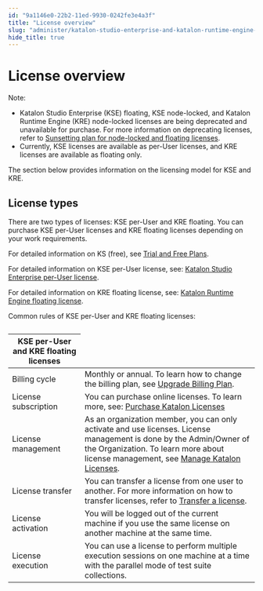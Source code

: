 ```yaml
---
id: "9a1146e0-22b2-11ed-9930-0242fe3e4a3f"
title: "License overview"
slug: "administer/katalon-studio-enterprise-and-katalon-runtime-engine-license/license-overview"
hide_title: true
---
```


# <a id="id" class="anchor_top_offset"/><a id="ariaid-title1" class="anchor_top_offset"/>License overview

<div xmlns="http://www.w3.org/1999/xhtml" className="note note note_note"><span className="note__title">Note:</span> 
  <ul className="ul"><li className="li">Katalon Studio Enterprise (KSE) floating, KSE node-locked, and
      Katalon Runtime Engine (KRE) node-locked licenses are being
      deprecated and unavailable for purchase. For more information on
      deprecating licenses, refer to <a className="xref" href="/administer/katalon-studio-enterprise-and-katalon-runtime-engine-license/sunsetting-plan-for-node-locked-and-floating-licenses">Sunsetting
        plan for node-locked and floating licenses</a>.</li><li className="li">Currently, KSE licenses are available as per-User licenses, and
      KRE licenses are available as floating only.</li></ul>
</div>
<p xmlns="http://www.w3.org/1999/xhtml" className="p">The section below provides information on the licensing model   for KSE and KRE.</p> 

## <a id="id_1" class="anchor_top_offset"/>License types

<p xmlns="http://www.w3.org/1999/xhtml" className="p">There are two types of licenses: KSE per-User and KRE floating.   You can purchase KSE per-User licenses and KRE floating licenses   depending on your work requirements.</p> 
<p xmlns="http://www.w3.org/1999/xhtml" className="p">For detailed information on KS (free), see <a className="xref" href="/administer/katalon-studio-enterprise-and-katalon-runtime-engine-license/trial-and-free-plans">Trial     and Free Plans</a>.</p> 
<p xmlns="http://www.w3.org/1999/xhtml" className="p">For detailed information on KSE per-User license, see: <a className="xref" href="/administer/katalon-studio-enterprise-and-katalon-runtime-engine-license/katalon-studio-enterprise-per-user-license">Katalon     Studio Enterprise per-User license</a>.</p> 
<p xmlns="http://www.w3.org/1999/xhtml" className="p">For detailed information on KRE floating license, see: <a className="xref" href="/administer/katalon-studio-enterprise-and-katalon-runtime-engine-license/katalon-runtime-engine-floating-license">Katalon     Runtime Engine floating license</a>.</p> 
<p xmlns="http://www.w3.org/1999/xhtml" className="p">Common rules of KSE per-User and KRE floating licenses:</p> 
<table xmlns="http://www.w3.org/1999/xhtml" className="table"><caption /><colgroup><col /><col /></colgroup><thead className="thead"><tr className><th className="entry anchor_top_offset" id="id_1__entry__1" colSpan={2}>KSE per-User and KRE floating licenses</th></tr></thead><tbody className="tbody"><tr className><td className="entry" headers="id_1__entry__1 ">Billing cycle</td><td className="entry" headers="id_1__entry__1 ">Monthly or annual. To learn how to change the billing plan, see         <a className="xref" href="/administer/administration-tasks/subscription-management/katalon-studio-enterprise-and-katalon-runtime-engine-license/upgrade-billing-plan-of-licenses">Upgrade           Billing Plan</a>.</td></tr><tr className><td className="entry" headers="id_1__entry__1 ">License subscription</td><td className="entry" headers="id_1__entry__1 ">You can purchase online licenses. To learn more, see: <a className="xref" href="/administer/administration-tasks/subscription-management/katalon-studio-enterprise-and-katalon-runtime-engine-license/purchase-katalon-studio-and-katalon-runtime-engine-licenses">Purchase           Katalon Licenses</a>       </td></tr><tr className><td className="entry" headers="id_1__entry__1 ">License management</td><td className="entry" headers="id_1__entry__1 ">As an organization member, you can only activate and use         licenses. License management is done by the Admin/Owner of the         Organization. To learn more about license management, see <a className="xref" href="/administer/administration-tasks/license-management/manage-katalon-licenses">Manage           Katalon Licenses</a>.</td></tr><tr className><td className="entry" headers="id_1__entry__1 ">License transfer</td><td className="entry" headers="id_1__entry__1 ">You can transfer a license from one user to another. For more         information on how to transfer licenses, refer to <a className="xref" href="/administer/administration-tasks/license-management/manage-katalon-licenses#id_4">Transfer           a license</a>.</td></tr><tr className><td className="entry" headers="id_1__entry__1 ">License activation</td><td className="entry" headers="id_1__entry__1 ">You will be logged out of the current machine if you use the         same license on another machine at the same time.</td></tr><tr className><td className="entry" headers="id_1__entry__1 ">License execution</td><td className="entry" headers="id_1__entry__1 ">You can use a license to perform multiple execution sessions on         one machine at a time with the parallel mode of test suite         collections.</td></tr></tbody></table> 
